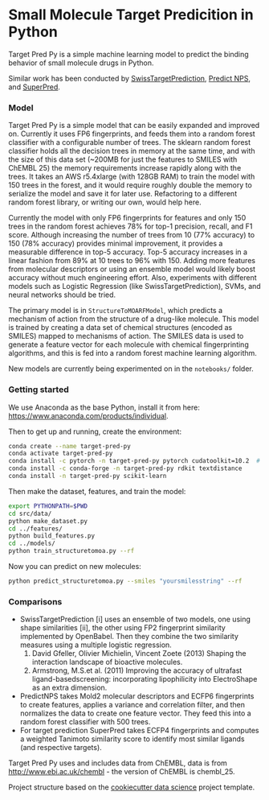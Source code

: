 # Small Molecule Target Predicition in Python
Target Pred Py is a simple machine learning model to predict the binding behavior of small molecule drugs in Python.

Similar work has been conducted by [SwissTargetPrediction](http://www.swisstargetprediction.ch/), [Predict NPS](https://www.predictnps.com/), and [SuperPred](http://prediction.charite.de/).

### Model
Target Pred Py is a simple model that can be easily expanded and improved on.
Currently it uses FP6 fingerprints, and feeds them into a random forest classifier with a configurable number of trees. 
The sklearn random forest classifier holds all the decision trees in memory at the same time, and with the size of this data set (~200MB for just the features to SMILES with ChEMBL 25) the memory requirements increase rapidly along with the trees. 
It takes an AWS r5.4xlarge (with 128GB RAM) to train the model with 150 trees in the forest, and it would require roughly double the memory to serialize the model and save it for later use. 
Refactoring to a different random forest library, or writing our own, would help here. 

Currently the model with only FP6 fingerprints for features and only 150 trees in the random forest achieves 78% for top-1 precision, recall, and F1 score. 
Although increasing the number of trees from 10 (77% accuracy) to 150 (78% accuracy) provides minimal improvement, it provides a measurable difference in top-5 accuracy.
Top-5 accuracy increases in a linear fashion from 89% at 10 trees to 96% with 150. 
Adding more features from molecular descriptors or using an ensemble model would likely boost accuracy without much engineering effort. 
Also, experiments with different models such as Logistic Regression (like SwissTargetPrediction), SVMs, and neural networks should be tried.  

The primary model is in `StructureToMOARFModel`, which predicts a mechanism of action from the structure of a drug-like molecule.
This model is trained by creating a data set of chemical structures (encoded as SMILES) mapped to mechanisms of action. 
The SMILES data is used to generate a feature vector for each molecule with chemical fingerprinting algorithms, and this is fed into a random forest machine learning algorithm.

New models are currently being experimented on in the `notebooks/` folder.

### Getting started
We use Anaconda as the base Python, install it from here: https://www.anaconda.com/products/individual.

Then to get up and running, create the environment:
```bash
conda create --name target-pred-py
conda activate target-pred-py
conda install -c pytorch -n target-pred-py pytorch cudatoolkit=10.2  # or cpuonly if you don't have CUDA
conda install -c conda-forge -n target-pred-py rdkit textdistance
conda install -n target-pred-py scikit-learn
```
Then make the dataset, features, and train the model:
```bash
export PYTHONPATH=$PWD
cd src/data/
python make_dataset.py 
cd ../features/
python build_features.py
cd ../models/
python train_structuretomoa.py --rf
```
Now you can predict on new molecules:
```bash
python predict_structuretomoa.py --smiles "yoursmilesstring" --rf
```

### Comparisons 
* SwissTargetPrediction \[i] uses an ensemble of two models, one using shape similarities \[ii], the other using FP2 fingerprint similarity implemented by OpenBabel. 
Then they combine the two similarity measures using a multiple logistic regression.
    1. David Gfeller, Olivier Michielin, Vincent Zoete (2013) Shaping the interaction landscape of bioactive molecules.
    2. Armstrong, M.S.et al. (2011) Improving the accuracy of ultrafast ligand-basedscreening: incorporating lipophilicity into ElectroShape as an extra dimension.
* PredictNPS takes  Mold2 molecular descriptors and ECFP6 fingerprints to create features, applies a variance and correlation filter, and then normalizes the data to create one feature vector. 
They feed this into a random forest classifier with 500 trees. 
* For target prediction SuperPred takes ECFP4 fingerprints and computes a weighted Tanimoto similarity score to identify most similar ligands (and respective targets).



Target Pred Py uses and includes data from ChEMBL, data is from http://www.ebi.ac.uk/chembl - the version of ChEMBL is
chembl_25.

Project structure based on the [cookiecutter data science](https://drivendata.github.io/cookiecutter-data-science/) project template.
